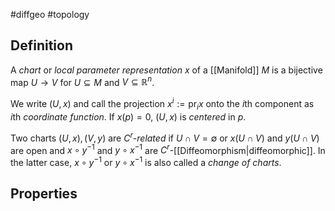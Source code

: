 #diffgeo #topology

## Definition

A *chart* or *local parameter representation* $x$ of a [[Manifold]] $M$ is a bijective map $U \to V$ for $U \subseteq M$ and $V \subseteq \mathbb{R}^n$.

We write $(U, x)$ and call the projection $x^i := \mathrm{pr}_i x$ onto the $i$th component as $i$th *coordinate function*.
If $x(p) = 0$, $(U, x)$ is *centered* in $p$.

Two charts $(U, x), (V,y)$ are $C^r$-*related* if $U \cap V = \emptyset$ or $x(U \cap V)$ and $y(U \cap V)$ are open and $x \circ y^{-1}$ and $y \circ x^{-1}$ are $C^r$-[[Diffeomorphism|diffeomorphic]].
In the latter case, $x \circ y^{-1}$ or $y \circ x^{-1}$ is also called a *change of charts*.

## Properties
